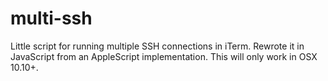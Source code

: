 multi-ssh
=========

Little script for running multiple SSH connections in iTerm.  Rewrote it in JavaScript from an AppleScript implementation.  This will only work in OSX 10.10+.
